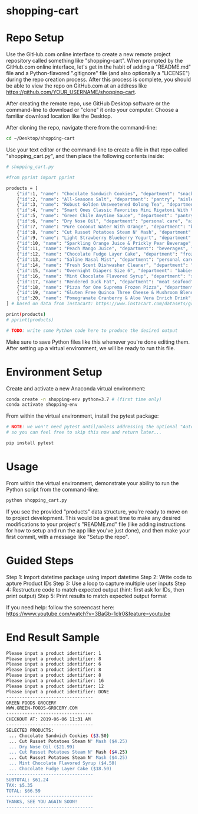 # shopping-cart

# Repo Setup

Use the GitHub.com online interface to create a new remote project repository called something like "shopping-cart". When prompted by the GitHub.com online interface, let's get in the habit of adding a "README.md" file and a Python-flavored ".gitignore" file (and also optionally a "LICENSE") during the repo creation process. After this process is complete, you should be able to view the repo on GitHub.com at an address like https://github.com/YOUR_USERNAME/shopping-cart.

After creating the remote repo, use GitHub Desktop software or the command-line to download or "clone" it onto your computer. Choose a familiar download location like the Desktop.

After cloning the repo, navigate there from the command-line:

```sh
cd ~/Desktop/shopping-cart
```

Use your text editor or the command-line to create a file in that repo called "shopping_cart.py", and then place the following contents inside:

```sh
# shopping_cart.py

#from pprint import pprint

products = [
    {"id":1, "name": "Chocolate Sandwich Cookies", "department": "snacks", "aisle": "cookies cakes", "price": 3.50},
    {"id":2, "name": "All-Seasons Salt", "department": "pantry", "aisle": "spices seasonings", "price": 4.99},
    {"id":3, "name": "Robust Golden Unsweetened Oolong Tea", "department": "beverages", "aisle": "tea", "price": 2.49},
    {"id":4, "name": "Smart Ones Classic Favorites Mini Rigatoni With Vodka Cream Sauce", "department": "frozen", "aisle": "frozen meals", "price": 6.99},
    {"id":5, "name": "Green Chile Anytime Sauce", "department": "pantry", "aisle": "marinades meat preparation", "price": 7.99},
    {"id":6, "name": "Dry Nose Oil", "department": "personal care", "aisle": "cold flu allergy", "price": 21.99},
    {"id":7, "name": "Pure Coconut Water With Orange", "department": "beverages", "aisle": "juice nectars", "price": 3.50},
    {"id":8, "name": "Cut Russet Potatoes Steam N' Mash", "department": "frozen", "aisle": "frozen produce", "price": 4.25},
    {"id":9, "name": "Light Strawberry Blueberry Yogurt", "department": "dairy eggs", "aisle": "yogurt", "price": 6.50},
    {"id":10, "name": "Sparkling Orange Juice & Prickly Pear Beverage", "department": "beverages", "aisle": "water seltzer sparkling water", "price": 2.99},
    {"id":11, "name": "Peach Mango Juice", "department": "beverages", "aisle": "refrigerated", "price": 1.99},
    {"id":12, "name": "Chocolate Fudge Layer Cake", "department": "frozen", "aisle": "frozen dessert", "price": 18.50},
    {"id":13, "name": "Saline Nasal Mist", "department": "personal care", "aisle": "cold flu allergy", "price": 16.00},
    {"id":14, "name": "Fresh Scent Dishwasher Cleaner", "department": "household", "aisle": "dish detergents", "price": 4.99},
    {"id":15, "name": "Overnight Diapers Size 6", "department": "babies", "aisle": "diapers wipes", "price": 25.50},
    {"id":16, "name": "Mint Chocolate Flavored Syrup", "department": "snacks", "aisle": "ice cream toppings", "price": 4.50},
    {"id":17, "name": "Rendered Duck Fat", "department": "meat seafood", "aisle": "poultry counter", "price": 9.99},
    {"id":18, "name": "Pizza for One Suprema Frozen Pizza", "department": "frozen", "aisle": "frozen pizza", "price": 12.50},
    {"id":19, "name": "Gluten Free Quinoa Three Cheese & Mushroom Blend", "department": "dry goods pasta", "aisle": "grains rice dried goods", "price": 3.99},
    {"id":20, "name": "Pomegranate Cranberry & Aloe Vera Enrich Drink", "department": "beverages", "aisle": "juice nectars", "price": 4.25}
] # based on data from Instacart: https://www.instacart.com/datasets/grocery-shopping-2017

print(products)
# pprint(products)

# TODO: write some Python code here to produce the desired output
```
Make sure to save Python files like this whenever you're done editing them. After setting up a virtual environment, we will be ready to run this file.

# Environment Setup

Create and activate a new Anaconda virtual environment:

```sh
conda create -n shopping-env python=3.7 # (first time only)
conda activate shopping-env
```

From within the virtual environment, install the pytest package:

```sh
# NOTE: we won't need pytest until/unless addressing the optional "Automated Testing" challenge,
# so you can feel free to skip this now and return later...

pip install pytest
```

# Usage
From within the virtual environment, demonstrate your ability to run the Python script from the command-line:

```sh
python shopping_cart.py
```

If you see the provided "products" data structure, you're ready to move on to project development. This would be a great time to make any desired modifications to your project's "README.md" file (like adding instructions for how to setup and run the app like you've just done), and then make your first commit, with a message like "Setup the repo".

# Guided Steps
Step 1: Import datetime package using import datetime
Step 2: Write code to apture Product IDs
Step 3: Use a loop to capture multiple user inputs
Step 4: Restructure code to match expected output (hint: first ask for IDs, then print output)
Step 5: Print results to match expected output format

If you need help: follow the screencast here:
https://www.youtube.com/watch?v=3BaGb-1cIr0&feature=youtu.be

# End Result Sample

```sh
Please input a product identifier: 1
Please input a product identifier: 8
Please input a product identifier: 6
Please input a product identifier: 8
Please input a product identifier: 8
Please input a product identifier: 16
Please input a product identifier: 12
Please input a product identifier: DONE
---------------------------------
GREEN FOODS GROCERY
WWW.GREEN-FOODS-GROCERY.COM
---------------------------------
CHECKOUT AT: 2019-06-06 11:31 AM
---------------------------------
SELECTED PRODUCTS:
 ... Chocolate Sandwich Cookies ($3.50)
 ... Cut Russet Potatoes Steam N' Mash ($4.25)
 ... Dry Nose Oil ($21.99)
 ... Cut Russet Potatoes Steam N' Mash ($4.25)
 ... Cut Russet Potatoes Steam N' Mash ($4.25)
 ... Mint Chocolate Flavored Syrup ($4.50)
 ... Chocolate Fudge Layer Cake ($18.50)
---------------------------------
SUBTOTAL: $61.24
TAX: $5.35
TOTAL: $66.59
---------------------------------
THANKS, SEE YOU AGAIN SOON!
---------------------------------
```
